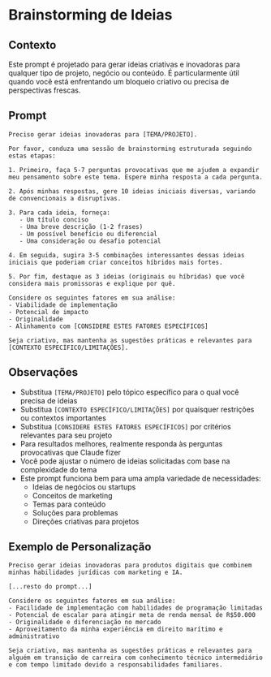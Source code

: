 # Brainstorming de Ideias

## Contexto
Este prompt é projetado para gerar ideias criativas e inovadoras para qualquer tipo de projeto, negócio ou conteúdo. É particularmente útil quando você está enfrentando um bloqueio criativo ou precisa de perspectivas frescas.

## Prompt

```
Preciso gerar ideias inovadoras para [TEMA/PROJETO]. 

Por favor, conduza uma sessão de brainstorming estruturada seguindo estas etapas:

1. Primeiro, faça 5-7 perguntas provocativas que me ajudem a expandir meu pensamento sobre este tema. Espere minha resposta a cada pergunta.

2. Após minhas respostas, gere 10 ideias iniciais diversas, variando de convencionais a disruptivas.

3. Para cada ideia, forneça:
   - Um título conciso
   - Uma breve descrição (1-2 frases)
   - Um possível benefício ou diferencial
   - Uma consideração ou desafio potencial

4. Em seguida, sugira 3-5 combinações interessantes dessas ideias iniciais que poderiam criar conceitos híbridos mais fortes.

5. Por fim, destaque as 3 ideias (originais ou híbridas) que você considera mais promissoras e explique por quê.

Considere os seguintes fatores em sua análise:
- Viabilidade de implementação
- Potencial de impacto
- Originalidade
- Alinhamento com [CONSIDERE ESTES FATORES ESPECÍFICOS]

Seja criativo, mas mantenha as sugestões práticas e relevantes para [CONTEXTO ESPECÍFICO/LIMITAÇÕES].
```

## Observações

- Substitua `[TEMA/PROJETO]` pelo tópico específico para o qual você precisa de ideias
- Substitua `[CONTEXTO ESPECÍFICO/LIMITAÇÕES]` por quaisquer restrições ou contextos importantes
- Substitua `[CONSIDERE ESTES FATORES ESPECÍFICOS]` por critérios relevantes para seu projeto
- Para resultados melhores, realmente responda às perguntas provocativas que Claude fizer
- Você pode ajustar o número de ideias solicitadas com base na complexidade do tema
- Este prompt funciona bem para uma ampla variedade de necessidades:
  - Ideias de negócios ou startups
  - Conceitos de marketing
  - Temas para conteúdo
  - Soluções para problemas
  - Direções criativas para projetos

## Exemplo de Personalização

```
Preciso gerar ideias inovadoras para produtos digitais que combinem minhas habilidades jurídicas com marketing e IA.

[...resto do prompt...]

Considere os seguintes fatores em sua análise:
- Facilidade de implementação com habilidades de programação limitadas
- Potencial de escalar para atingir meta de renda mensal de R$50.000
- Originalidade e diferenciação no mercado
- Aproveitamento da minha experiência em direito marítimo e administrativo

Seja criativo, mas mantenha as sugestões práticas e relevantes para alguém em transição de carreira com conhecimento técnico intermediário e com tempo limitado devido a responsabilidades familiares.
```
